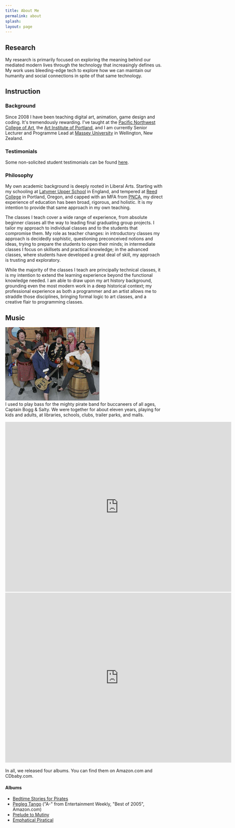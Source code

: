 ```yaml
---
title: About Me
permalink: about
splash: 
layout: page
---
```


## Research

My research is primarily focused on exploring the meaning behind our mediated modern lives through the technology that increasingly defines us. My work uses bleeding-edge tech to explore how we can maintain our humanity and social connections in spite of that same technology.

## Instruction

### Background

Since 2008 I have been teaching digital art, animation, game design and coding. It's tremendously rewarding. I've taught at the [Pacific Northwest College of Art](https://www.lucashaley.com/www.pnca.edu), the [Art Institute of Portland](https://www.lucashaley.com/www.aii.edu), and I am currently Senior Lecturer and Programme Lead at [Massey University](http://creative.massey.ac.nz/) in Wellington, New Zealand.

### Testimonials

Some non-solicited student testimonials can be found [here](https://lucashaley.com/testimonials).

### Philosophy

My own academic background is deeply rooted in Liberal Arts. Starting with my schooling at [Latymer Upper School](http://www.latymer-upper.org/) in England, and tempered at [Reed College](https://www.lucashaley.com/www.reed.edu) in Portland, Oregon, and capped with an MFA from [PNCA](http://www.pnca.edu/), my direct experience of education has been broad, rigorous, and holistic. It is my intention to provide that same approach in my own teaching.

The classes I teach cover a wide range of experience, from absolute beginner classes all the way to leading final graduating group projects. I tailor my approach to individual classes and to the students that compromise them. My role as teacher changes: in introductory classes my approach is decidedly sophistic, questioning preconceived notions and ideas, trying to prepare the students to open their minds; in intermediate classes I focus on skillsets and practical knowledge; in the advanced classes, where students have developed a great deal of skill, my approach is trusting and exploratory.

While the majority of the classes I teach are principally technical classes, it is my intention to extend the learning experience beyond the functional knowledge needed. I am able to draw upon my art history background, grounding even the most modern work in a deep historical context; my professional experience as both a programmer and an artist allows me to straddle those disciplines, bringing formal logic to art classes, and a creative flair to programming classes.

## Music

![](/uploads/cbs.jpeg)  
I used to play bass for the mighty pirate band for buccaneers of all ages, Captain Bogg & Salty. We were together for about eleven years, playing for kids and adults, at libraries, schools, clubs, trailer parks, and malls.

<iframe width="720" height="540" src="https://www.youtube-nocookie.com/embed/zdSkDXs00xg" title="YouTube video player" frameborder="0" allow="accelerometer; autoplay; clipboard-write; encrypted-media; gyroscope; picture-in-picture" allowfullscreen></iframe>

<iframe width="720" height="540" src="https://www.youtube-nocookie.com/embed/HkamlN_w-Zg" title="YouTube video player" frameborder="0" allow="accelerometer; autoplay; clipboard-write; encrypted-media; gyroscope; picture-in-picture" allowfullscreen></iframe>

In all, we released four albums. You can find them on Amazon.com and CDbaby.com.

#### Albums

* [Bedtime Stories for Pirates](http://www.amazon.com/gp/product/B00003GO0I)
* [Pegleg Tango](http://www.amazon.com/gp/product/B0007KH8F8) ("A-" from Entertainment Weekly, "Best of 2005", Amazon.com)
* [Prelude to Mutiny](http://www.amazon.com/gp/product/B000H6SVA8)
* [Emphatical Piratical](http://www.amazon.com/Emphatical-Piratical-Captain-Bogg-Salty/dp/B001NZ2O7S/)